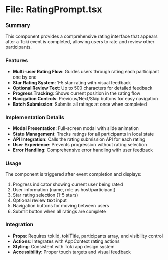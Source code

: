 # File: RatingPrompt.tsx

### Summary
This component provides a comprehensive rating interface that appears after a Toki event is completed, allowing users to rate and review other participants.

### Features
- **Multi-user Rating Flow**: Guides users through rating each participant one by one
- **Star Rating System**: 1-5 star rating with visual feedback
- **Optional Review Text**: Up to 500 characters for detailed feedback
- **Progress Tracking**: Shows current position in the rating flow
- **Navigation Controls**: Previous/Next/Skip buttons for easy navigation
- **Batch Submission**: Submits all ratings at once when completed

### Implementation Details
- **Modal Presentation**: Full-screen modal with slide animation
- **State Management**: Tracks ratings for all participants in local state
- **API Integration**: Calls the rating submission API for each rating
- **User Experience**: Prevents progression without rating selection
- **Error Handling**: Comprehensive error handling with user feedback

### Usage
The component is triggered after event completion and displays:
1. Progress indicator showing current user being rated
2. User information (name, role as host/participant)
3. Star rating selection (1-5 stars)
4. Optional review text input
5. Navigation buttons for moving between users
6. Submit button when all ratings are complete

### Integration
- **Props**: Requires tokiId, tokiTitle, participants array, and visibility control
- **Actions**: Integrates with AppContext rating actions
- **Styling**: Consistent with Toki app design system
- **Accessibility**: Proper touch targets and visual feedback
